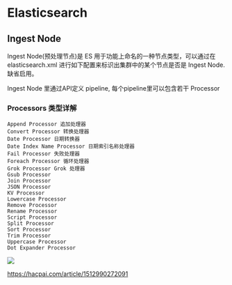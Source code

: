 
# Elasticsearch


## Ingest Node

Ingest Node(预处理节点)是 ES 用于功能上命名的一种节点类型，可以通过在 elasticsearch.xml 进行如下配置来标识出集群中的某个节点是否是 Ingest Node.缺省启用。

Ingest Node 里通过API定义 pipeline, 每个pipeline里可以包含若干 Processor

### Processors 类型详解
```
Append Processor 追加处理器
Convert Processor 转换处理器
Date Processor 日期转换器
Date Index Name Processor 日期索引名称处理器
Fail Processor 失败处理器
Foreach Processor 循环处理器
Grok Processor Grok 处理器
Gsub Processor
Join Processor
JSON Processor
KV Processor
Lowercase Processor
Remove Processor
Rename Processor
Script Processor
Split Processor
Sort Processor
Trim Processor
Uppercase Processor
Dot Expander Processor
```

![](https://www.elastic.co/guide/en/elasticsearch/reference/current/images/ingest/enrich/enrich-process.svg)


https://hacpai.com/article/1512990272091





